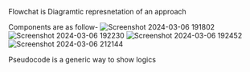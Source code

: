 Flowchat is Diagramtic represnetation of an approach

Components are as follow-
![Screenshot 2024-03-06 191802](https://github.com/Nikita-15-ab/DSA/assets/126350305/fa0064d5-5882-4055-baea-7bddded69ca0)
![Screenshot 2024-03-06 192230](https://github.com/Nikita-15-ab/DSA/assets/126350305/05432695-5a75-4f96-b995-40550eab328e)
![Screenshot 2024-03-06 192452](https://github.com/Nikita-15-ab/DSA/assets/126350305/455f034f-d9a6-4400-8343-c4f78b93998b)
![Screenshot 2024-03-06 212144](https://github.com/Nikita-15-ab/DSA/assets/126350305/08e5a28a-d0ad-45a1-a951-056f41b9a7d0)

Pseudocode is a generic way to show logics 

